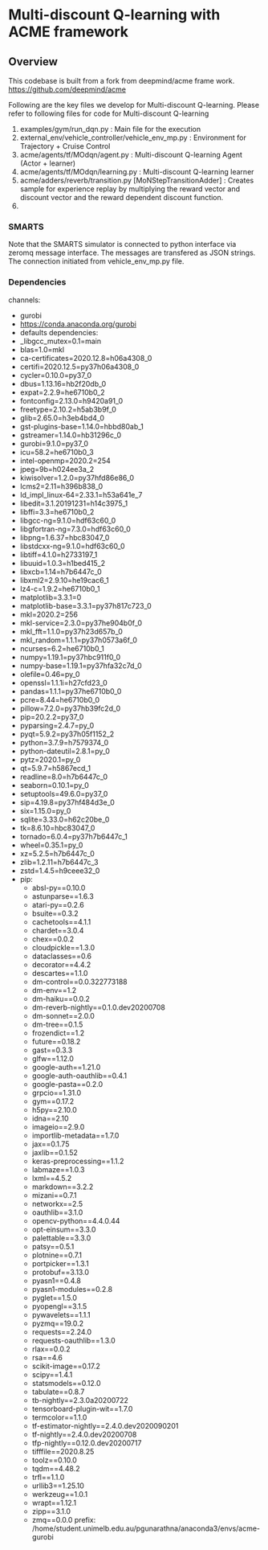 # Multi-discount Q-learning with ACME framework

## Overview

This codebase is built from a fork from deepmind/acme frame work. https://github.com/deepmind/acme

Following are the key files we develop for Multi-discount Q-learning. Please refer to following files for code for Multi-discount Q-learning

1. examples/gym/run_dqn.py : Main file for the execution 
2. external_env/vehicle_controller/vehicle_env_mp.py : Environment for Trajectory + Cruise Control
3. acme/agents/tf/MOdqn/agent.py : Multi-discount Q-learning Agent (Actor + learner)
4. acme/agents/tf/MOdqn/learning.py : Multi-discount Q-learning learner
5. acme/adders/reverb/transition.py [MoNStepTransitionAdder] : Creates sample for experience replay by multiplying the reward vector and discount vector and the reward dependent discount function. 
6. 

### SMARTS

Note that the SMARTS simulator is connected to python interface via zeromq message interface. The messages are transfered as JSON strings. The connection initiated from vehicle_env_mp.py file. 

### Dependencies

channels:
  - gurobi
  - https://conda.anaconda.org/gurobi
  - defaults
dependencies:
  - _libgcc_mutex=0.1=main
  - blas=1.0=mkl
  - ca-certificates=2020.12.8=h06a4308_0
  - certifi=2020.12.5=py37h06a4308_0
  - cycler=0.10.0=py37_0
  - dbus=1.13.16=hb2f20db_0
  - expat=2.2.9=he6710b0_2
  - fontconfig=2.13.0=h9420a91_0
  - freetype=2.10.2=h5ab3b9f_0
  - glib=2.65.0=h3eb4bd4_0
  - gst-plugins-base=1.14.0=hbbd80ab_1
  - gstreamer=1.14.0=hb31296c_0
  - gurobi=9.1.0=py37_0
  - icu=58.2=he6710b0_3
  - intel-openmp=2020.2=254
  - jpeg=9b=h024ee3a_2
  - kiwisolver=1.2.0=py37hfd86e86_0
  - lcms2=2.11=h396b838_0
  - ld_impl_linux-64=2.33.1=h53a641e_7
  - libedit=3.1.20191231=h14c3975_1
  - libffi=3.3=he6710b0_2
  - libgcc-ng=9.1.0=hdf63c60_0
  - libgfortran-ng=7.3.0=hdf63c60_0
  - libpng=1.6.37=hbc83047_0
  - libstdcxx-ng=9.1.0=hdf63c60_0
  - libtiff=4.1.0=h2733197_1
  - libuuid=1.0.3=h1bed415_2
  - libxcb=1.14=h7b6447c_0
  - libxml2=2.9.10=he19cac6_1
  - lz4-c=1.9.2=he6710b0_1
  - matplotlib=3.3.1=0
  - matplotlib-base=3.3.1=py37h817c723_0
  - mkl=2020.2=256
  - mkl-service=2.3.0=py37he904b0f_0
  - mkl_fft=1.1.0=py37h23d657b_0
  - mkl_random=1.1.1=py37h0573a6f_0
  - ncurses=6.2=he6710b0_1
  - numpy=1.19.1=py37hbc911f0_0
  - numpy-base=1.19.1=py37hfa32c7d_0
  - olefile=0.46=py_0
  - openssl=1.1.1i=h27cfd23_0
  - pandas=1.1.1=py37he6710b0_0
  - pcre=8.44=he6710b0_0
  - pillow=7.2.0=py37hb39fc2d_0
  - pip=20.2.2=py37_0
  - pyparsing=2.4.7=py_0
  - pyqt=5.9.2=py37h05f1152_2
  - python=3.7.9=h7579374_0
  - python-dateutil=2.8.1=py_0
  - pytz=2020.1=py_0
  - qt=5.9.7=h5867ecd_1
  - readline=8.0=h7b6447c_0
  - seaborn=0.10.1=py_0
  - setuptools=49.6.0=py37_0
  - sip=4.19.8=py37hf484d3e_0
  - six=1.15.0=py_0
  - sqlite=3.33.0=h62c20be_0
  - tk=8.6.10=hbc83047_0
  - tornado=6.0.4=py37h7b6447c_1
  - wheel=0.35.1=py_0
  - xz=5.2.5=h7b6447c_0
  - zlib=1.2.11=h7b6447c_3
  - zstd=1.4.5=h9ceee32_0
  - pip:
    - absl-py==0.10.0
    - astunparse==1.6.3
    - atari-py==0.2.6
    - bsuite==0.3.2
    - cachetools==4.1.1
    - chardet==3.0.4
    - chex==0.0.2
    - cloudpickle==1.3.0
    - dataclasses==0.6
    - decorator==4.4.2
    - descartes==1.1.0
    - dm-control==0.0.322773188
    - dm-env==1.2
    - dm-haiku==0.0.2
    - dm-reverb-nightly==0.1.0.dev20200708
    - dm-sonnet==2.0.0
    - dm-tree==0.1.5
    - frozendict==1.2
    - future==0.18.2
    - gast==0.3.3
    - glfw==1.12.0
    - google-auth==1.21.0
    - google-auth-oauthlib==0.4.1
    - google-pasta==0.2.0
    - grpcio==1.31.0
    - gym==0.17.2
    - h5py==2.10.0
    - idna==2.10
    - imageio==2.9.0
    - importlib-metadata==1.7.0
    - jax==0.1.75
    - jaxlib==0.1.52
    - keras-preprocessing==1.1.2
    - labmaze==1.0.3
    - lxml==4.5.2
    - markdown==3.2.2
    - mizani==0.7.1
    - networkx==2.5
    - oauthlib==3.1.0
    - opencv-python==4.4.0.44
    - opt-einsum==3.3.0
    - palettable==3.3.0
    - patsy==0.5.1
    - plotnine==0.7.1
    - portpicker==1.3.1
    - protobuf==3.13.0
    - pyasn1==0.4.8
    - pyasn1-modules==0.2.8
    - pyglet==1.5.0
    - pyopengl==3.1.5
    - pywavelets==1.1.1
    - pyzmq==19.0.2
    - requests==2.24.0
    - requests-oauthlib==1.3.0
    - rlax==0.0.2
    - rsa==4.6
    - scikit-image==0.17.2
    - scipy==1.4.1
    - statsmodels==0.12.0
    - tabulate==0.8.7
    - tb-nightly==2.3.0a20200722
    - tensorboard-plugin-wit==1.7.0
    - termcolor==1.1.0
    - tf-estimator-nightly==2.4.0.dev2020090201
    - tf-nightly==2.4.0.dev20200708
    - tfp-nightly==0.12.0.dev20200717
    - tifffile==2020.8.25
    - toolz==0.10.0
    - tqdm==4.48.2
    - trfl==1.1.0
    - urllib3==1.25.10
    - werkzeug==1.0.1
    - wrapt==1.12.1
    - zipp==3.1.0
    - zmq==0.0.0
prefix: /home/student.unimelb.edu.au/pgunarathna/anaconda3/envs/acme-gurobi

